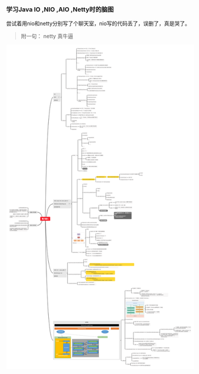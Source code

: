 ### 学习Java IO ,NIO ,AIO ,Netty时的脑图



尝试着用nio和netty分别写了个聊天室，nio写的代码丢了，误删了，真是哭了。

> 附一句： netty 真牛逼

![img](./images/1.png)
